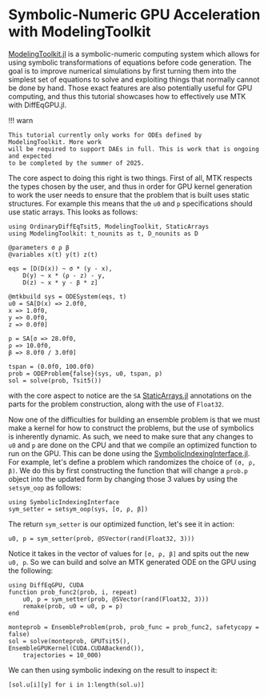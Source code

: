 # Symbolic-Numeric GPU Acceleration with ModelingToolkit

[ModelingToolkit.jl](https://docs.sciml.ai/ModelingToolkit/stable/) is a symbolic-numeric
computing system which allows for using symbolic transformations of equations before
code generation. The goal is to improve numerical simulations by first turning them into
the simplest set of equations to solve and exploiting things that normally cannot be done
by hand. Those exact features are also potentially useful for GPU computing, and thus this
tutorial showcases how to effectively use MTK with DiffEqGPU.jl.

!!! warn
    
    This tutorial currently only works for ODEs defined by ModelingToolkit. More work
    will be required to support DAEs in full. This is work that is ongoing and expected
    to be completed by the summer of 2025.

The core aspect to doing this right is two things. First of all, MTK respects the types
chosen by the user, and thus in order for GPU kernel generation to work the user needs
to ensure that the problem that is built uses static structures. For example this means
that the `u0` and `p` specifications should use static arrays. This looks as follows:

```@example mtk
using OrdinaryDiffEqTsit5, ModelingToolkit, StaticArrays
using ModelingToolkit: t_nounits as t, D_nounits as D

@parameters σ ρ β
@variables x(t) y(t) z(t)

eqs = [D(D(x)) ~ σ * (y - x),
    D(y) ~ x * (ρ - z) - y,
    D(z) ~ x * y - β * z]

@mtkbuild sys = ODESystem(eqs, t)
u0 = SA[D(x) => 2.0f0,
x => 1.0f0,
y => 0.0f0,
z => 0.0f0]

p = SA[σ => 28.0f0,
ρ => 10.0f0,
β => 8.0f0 / 3.0f0]

tspan = (0.0f0, 100.0f0)
prob = ODEProblem{false}(sys, u0, tspan, p)
sol = solve(prob, Tsit5())
```

with the core aspect to notice are the `SA`
[StaticArrays.jl](https://github.com/JuliaArrays/StaticArrays.jl) annotations on the parts
for the problem construction, along with the use of `Float32`.

Now one of the difficulties for building an ensemble problem is that we must make a kernel
for how to construct the problems, but the use of symbolics is inherently dynamic. As such,
we need to make sure that any changes to `u0` and `p` are done on the CPU and that we
compile an optimized function to run on the GPU. This can be done using the
[SymbolicIndexingInterface.jl](https://docs.sciml.ai/SymbolicIndexingInterface/stable/).
For example, let's define a problem which randomizes the choice of `(σ, ρ, β)`. We do this
by first constructing the function that will change a `prob.p` object into the updated
form by changing those 3 values by using the `setsym_oop` as follows:

```@example mtk
using SymbolicIndexingInterface
sym_setter = setsym_oop(sys, [σ, ρ, β])
```

The return `sym_setter` is our optimized function, let's see it in action:

```@example mtk
u0, p = sym_setter(prob, @SVector(rand(Float32, 3)))
```

Notice it takes in the vector of values for `[σ, ρ, β]` and spits out the new `u0, p`. So
we can build and solve an MTK generated ODE on the GPU using the following:

```@example mtk
using DiffEqGPU, CUDA
function prob_func2(prob, i, repeat)
    u0, p = sym_setter(prob, @SVector(rand(Float32, 3)))
    remake(prob, u0 = u0, p = p)
end

monteprob = EnsembleProblem(prob, prob_func = prob_func2, safetycopy = false)
sol = solve(monteprob, GPUTsit5(), EnsembleGPUKernel(CUDA.CUDABackend()),
    trajectories = 10_000)
```

We can then using symbolic indexing on the result to inspect it:

```@example mtk
[sol.u[i][y] for i in 1:length(sol.u)]
```

